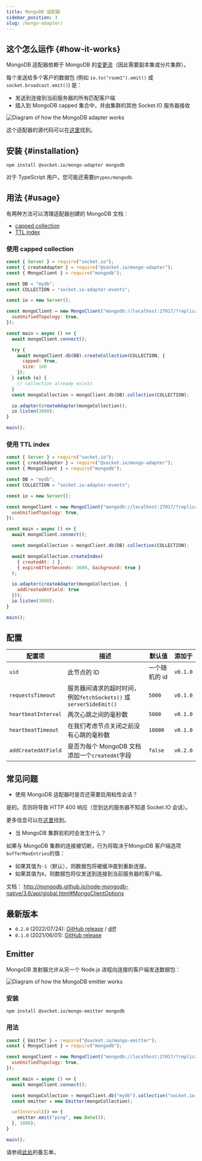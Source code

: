 ```yaml
---
title: MongoDB 适配器
sidebar_position: 3
slug: /mongo-adapter/
---
```


## 这个怎么运作 {#how-it-works}

MongoDB 适配器依赖于 MongoDB 的[变更流](https://docs.mongodb.com/manual/changeStreams/)（因此需要副本集或分片集群）。

每个发送给多个客户的数据包 (例如 `io.to("room1").emit()` 或 `socket.broadcast.emit()`) 是：

- 发送到连接到当前服务器的所有匹配客户端
- 插入到 MongoDB capped 集合中，并由集群的其他 Socket.IO 服务器接收

![Diagram of how the MongoDB adapter works](/images/mongo-adapter.png)

这个适配器的源代码可以在[这里](https://github.com/socketio/socket.io-mongo-adapter)找到。

## 安装 {#installation}

```
npm install @socket.io/mongo-adapter mongodb
```

对于 TypeScript 用户，您可能还需要`@types/mongodb`.

## 用法 {#usage}

有两种方法可以清理适配器创建的 MongoDB 文档：

- [capped collection](https://www.mongodb.com/docs/manual/core/capped-collections/)
- [TTL index](https://www.mongodb.com/docs/manual/core/index-ttl/)

### 使用 capped collection

```js
const { Server } = require("socket.io");
const { createAdapter } = require("@socket.io/mongo-adapter");
const { MongoClient } = require("mongodb");

const DB = "mydb";
const COLLECTION = "socket.io-adapter-events";

const io = new Server();

const mongoClient = new MongoClient("mongodb://localhost:27017/?replicaSet=rs0", {
  useUnifiedTopology: true,
});

const main = async () => {
  await mongoClient.connect();

  try {
    await mongoClient.db(DB).createCollection(COLLECTION, {
      capped: true,
      size: 1e6
    });
  } catch (e) {
    // collection already exists
  }
  const mongoCollection = mongoClient.db(DB).collection(COLLECTION);

  io.adapter(createAdapter(mongoCollection));
  io.listen(3000);
}

main();
```

### 使用 TTL index

```js
const { Server } = require("socket.io");
const { createAdapter } = require("@socket.io/mongo-adapter");
const { MongoClient } = require("mongodb");

const DB = "mydb";
const COLLECTION = "socket.io-adapter-events";

const io = new Server();

const mongoClient = new MongoClient("mongodb://localhost:27017/?replicaSet=rs0", {
  useUnifiedTopology: true,
});

const main = async () => {
  await mongoClient.connect();

  const mongoCollection = mongoClient.db(DB).collection(COLLECTION);

  await mongoCollection.createIndex(
    { createdAt: 1 },
    { expireAfterSeconds: 3600, background: true }
  );

  io.adapter(createAdapter(mongoCollection, {
    addCreatedAtField: true
  }));
  io.listen(3000);
}

main();
```

## 配置

| 配置项                | 描述                                                                                         |     默认值    |    添加于 |
|---------------------|-----------------------------------------------------------------------------------------------|---------------|----------|
| `uid`               | 此节点的 ID                                                                                    | 一个随机的 id  | `v0.1.0` |
| `requestsTimeout`   | 服务器间请求的超时时间，例如`fetchSockets()` 或 `serverSideEmit()`                               | `5000`        | `v0.1.0` |
| `heartbeatInterval` | 两次心跳之间的毫秒数                                                                            | `5000`        | `v0.1.0` |
| `heartbeatTimeout`  | 在我们考虑节点关闭之前没有心跳的毫秒数                                                            | `10000`       | `v0.1.0` |
| `addCreatedAtField` | 是否为每个 MongoDB 文档添加一个`createdAt`字段                                                   | `false`       | `v0.2.0` |

## 常见问题

- 使用 MongoDB 适配器时是否还需要启用粘性会话？

是的。否则将导致 HTTP 400 响应（您到达的服务器不知道 Socket.IO 会话）。

更多信息可以在[这里](../02-Server/using-multiple-nodes.md#why-is-sticky-session-required)找到。

- 当 MongoDB 集群宕机时会发生什么？

如果与 MongoDB 集群的连接被切断，行为将取决于MongoDB 客户端选项`bufferMaxEntries`的值：

- 如果其值为`-1`（默认），则数据包将被缓冲直到重新连接。
- 如果其值为`0`，则数据包将仅发送到连接到当前服务器的客户端。

文档： http://mongodb.github.io/node-mongodb-native/3.6/api/global.html#MongoClientOptions

## 最新版本

- `0.2.0` (2022/07/24): [GitHub release](https://github.com/socketio/socket.io-mongo-adapter/releases/tag/0.2.0) / [diff](https://github.com/socketio/socket.io-mongo-adapter/compare/0.1.0...0.2.0)
- `0.1.0` (2021/06/01): [GitHub release](https://github.com/socketio/socket.io-mongo-adapter/releases/tag/0.1.0)

## Emitter

MongoDB 发射器允许从另一个 Node.js 进程向连接的客户端发送数据包：

![Diagram of how the MongoDB emitter works](/images/mongo-emitter.png)

### 安装

```
npm install @socket.io/mongo-emitter mongodb
```

### 用法

```js
const { Emitter } = require("@socket.io/mongo-emitter");
const { MongoClient } = require("mongodb");

const mongoClient = new MongoClient("mongodb://localhost:27017/?replicaSet=rs0", {
  useUnifiedTopology: true,
});

const main = async () => {
  await mongoClient.connect();

  const mongoCollection = mongoClient.db("mydb").collection("socket.io-adapter-events");
  const emitter = new Emitter(mongoCollection);

  setInterval(() => {
    emitter.emit("ping", new Date());
  }, 1000);
}

main();
```

请参阅[此处](adapter.md#emitter-cheatsheet)的备忘单。